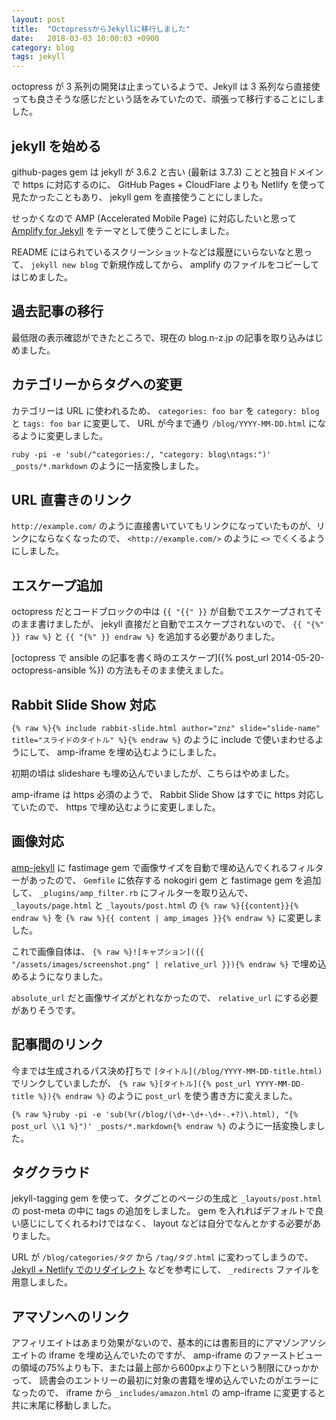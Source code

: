 ```yaml
---
layout: post
title:  "OctopressからJekyllに移行しました"
date:   2018-03-03 10:00:03 +0900
category: blog
tags: jekyll
---
```

octopress が 3 系列の開発は止まっているようで、Jekyll は 3 系列なら直接使っても良さそうな感じだという話をみていたので、頑張って移行することにしました。

<!--more-->

## jekyll を始める

github-pages gem は jekyll が 3.6.2 と古い (最新は 3.7.3) ことと独自ドメインで https に対応するのに、 GitHub Pages + CloudFlare よりも Netlify を使って見たかったこともあり、 jekyll gem を直接使うことにしました。

せっかくなので AMP (Accelerated Mobile Page) に対応したいと思って [Amplify for Jekyll](https://github.com/ageitgey/amplify) をテーマとして使うことにしました。

README にはられているスクリーンショットなどは履歴にいらないなと思って、 `jekyll new blog` で新規作成してから、 amplify のファイルをコピーしてはじめました。

## 過去記事の移行

最低限の表示確認ができたところで、現在の blog.n-z.jp の記事を取り込みはじめました。

## カテゴリーからタグへの変更

カテゴリーは URL に使われるため、
`categories: foo bar` を `category: blog` と `tags: foo bar` に変更して、
URL が今まで通り `/blog/YYYY-MM-DD.html` になるように変更しました。

`ruby -pi -e 'sub(/^categories:/, "category: blog\ntags:")' _posts/*.markdown`
のように一括変換しました。

## URL 直書きのリンク

`http://example.com/` のように直接書いていてもリンクになっていたものが、リンクにならなくなったので、
`<http://example.com/>` のように `<>` でくくるようにしました。

## エスケープ追加

octopress だとコードブロックの中は `{{ "{{" }}` が自動でエスケープされてそのまま書けましたが、
jekyll 直接だと自動でエスケープされないので、
`{{ "{%" }} raw %}` と `{{ "{%" }} endraw %}`
を追加する必要がありました。

[octopress で ansible の記事を書く時のエスケープ]({% post_url 2014-05-20-octopress-ansible %}) の方法もそのまま使えました。

## Rabbit Slide Show 対応

`{% raw %}{% include rabbit-slide.html author="znz" slide="slide-name" title="スライドのタイトル" %}{% endraw %}` のように include で使いまわせるようにして、 amp-iframe を埋め込むようにしました。

初期の頃は slideshare も埋め込んでいましたが、こちらはやめました。

amp-iframe は https 必須のようで、 Rabbit Slide Show はすでに https 対応していたので、 https で埋め込むように変更しました。

## 画像対応

[amp-jekyll](https://github.com/juusaw/amp-jekyll) に fastimage gem で画像サイズを自動で埋め込んでくれるフィルターがあったので、
`Gemfile` に依存する nokogiri gem と fastimage gem を追加して、
`_plugins/amp_filter.rb` にフィルターを取り込んで、
`_layouts/page.html` と `_layouts/post.html` の `{% raw %}{{content}}{% endraw %}` を `{% raw %}{{ content | amp_images }}{% endraw %}` に変更しました。

これで画像自体は、
`{% raw %}![キャプション]({{ "/assets/images/screenshot.png" | relative_url }}){% endraw %}`
で埋め込めるようになりました。

`absolute_url` だと画像サイズがとれなかったので、
`relative_url` にする必要がありそうです。

## 記事間のリンク

今までは生成されるパス決め打ちで `[タイトル](/blog/YYYY-MM-DD-title.html)` でリンクしていましたが、
`{% raw %}[タイトル]({% post_url YYYY-MM-DD-title %}){% endraw %}`
のように `post_url` を使う書き方に変えました。

`{% raw %}ruby -pi -e 'sub(%r(/blog/(\d+-\d+-\d+-.+?)\.html), "{% post_url \\1 %}")' _posts/*.markdown{% endraw %}`
のように一括変換しました。

## タグクラウド

jekyll-tagging gem を使って、タグごとのページの生成と `_layouts/post.html` の post-meta の中に tags の追加をしました。
gem を入れればデフォルトで良い感じにしてくれるわけではなく、
layout などは自分でなんとかする必要がありました。

URL が `/blog/categories/タグ` から `/tag/タグ.html` に変わってしまうので、
[Jekyll + Netlify でのリダイレクト](https://qiita.com/gatespace/items/accb418239a45834d529) などを参考にして、
`_redirects` ファイルを用意しました。

## アマゾンへのリンク

アフィリエイトはあまり効果がないので、基本的には書影目的にアマゾンアソシエイトの iframe を埋め込んでいたのですが、
amp-iframe のファーストビューの領域の75%よりも下、または最上部から600pxより下という制限にひっかかって、
読書会のエントリーの最初に対象の書籍を埋め込んでいたのがエラーになったので、
iframe から `_includes/amazon.html` の amp-iframe に変更すると共に末尾に移動しました。
